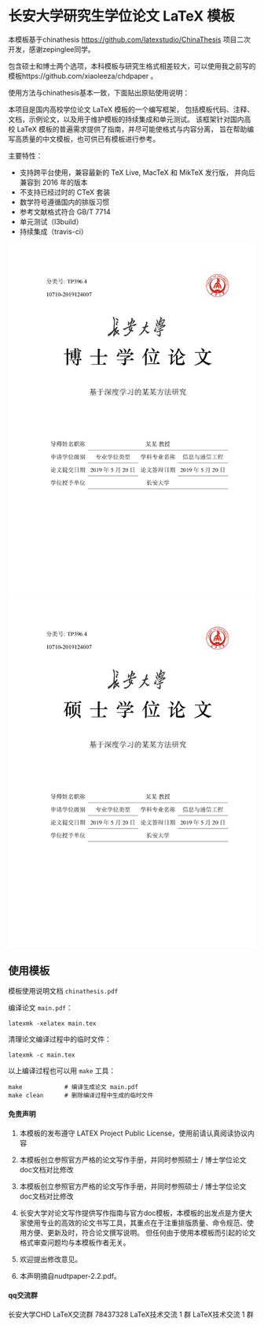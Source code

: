 # 长安大学研究生学位论文 LaTeX 模板

本模板基于chinathesis https://github.com/latexstudio/ChinaThesis 项目二次开发，感谢zepinglee同学。

包含硕士和博士两个选项，本科模板与研究生格式相差较大，可以使用我之前写的模板https://github.com/xiaoleeza/chdpaper 。

使用方法与chinathesis基本一致，下面贴出原贴使用说明：

本项目是国内高校学位论文 LaTeX 模板的一个编写框架，
包括模板代码、注释、文档，示例论文，以及用于维护模板的持续集成和单元测试。
该框架针对国内高校 LaTeX 模板的普遍需求提供了指南，并尽可能使格式与内容分离，
旨在帮助编写高质量的中文模板，也可供已有模板进行参考。

主要特性：
- 支持跨平台使用，兼容最新的 TeX Live, MacTeX 和 MikTeX 发行版，
  并向后兼容到 2016 年的版本
- 不支持已经过时的 CTeX 套装
- 数学符号遵循国内的排版习惯
- 参考文献格式符合 GB/T 7714
- 单元测试（l3build）
- 持续集成（travis-ci）

![](./githubimg/doctor.jpg)
![](./githubimg/master.jpg)

## 使用模板

模板使用说明文档 `chinathesis.pdf`

编译论文 `main.pdf`：
```
latexmk -xelatex main.tex
```

清理论文编译过程中的临时文件：
```
latexmk -c main.tex
```

以上编译过程也可以用 `make` 工具：
```
make            # 编译生成论文 main.pdf
make clean      # 删除编译过程中生成的临时文件
```



#### 免责声明 

1. 本模板的发布遵守 LATEX Project Public License，使用前请认真阅读协议内容 

2. 本模板创立参照官方严格的论文写作手册，并同时参照硕士 / 博士学位论文doc文档对比修改 

3. 本模板创立参照官方严格的论文写作手册，并同时参照硕士 / 博士学位论文doc文档对比修改 

4. 长安大学对论文写作提供写作指南与官方doc模板，本模板的出发点是方便大家使用专业的高效的论文书写工具，其重点在于注重排版质量、命令规范、使用方便、更新及时，符合论文撰写说明。
   但任何由于使用本模板而引起的论文格式审查问题均与本模板作者无关。 

5. 欢迎提出修改意见。
6. 本声明摘自nudtpaper-2.2.pdf。

#### qq交流群
长安大学CHD LaTeX交流群 78437328
LaTeX技术交流 1 群 LaTeX技术交流 1 群
